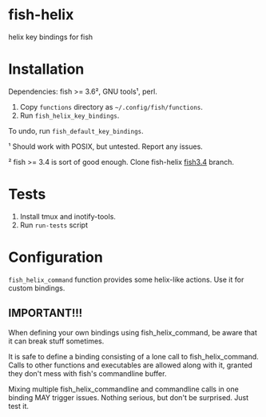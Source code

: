 # fish-helix
helix key bindings for fish

# Installation

Dependencies: fish >= 3.6², GNU tools¹, perl.

1. Copy `functions` directory as `~/.config/fish/functions`.
2. Run `fish_helix_key_bindings`.

To undo, run `fish_default_key_bindings`.

¹ Should work with POSIX, but untested. Report any issues.

² fish >= 3.4 is sort of good enough. Clone fish-helix
[fish3.4](https://github.com/sshilovsky/fish-helix/tree/fish3.4) branch.

# Tests

1. Install tmux and inotify-tools.
2. Run `run-tests` script

# Configuration

`fish_helix_command` function provides some helix-like actions. Use it for custom bindings.

## IMPORTANT!!!

When defining your own bindings using fish_helix_command, be aware that it can break
stuff sometimes.

It is safe to define a binding consisting of a lone call to fish_helix_command.
Calls to other functions and executables are allowed along with it, granted they don't mess
with fish's commandline buffer.

Mixing multiple fish_helix_commandline and commandline calls in one binding MAY trigger issues.
Nothing serious, but don't be surprised. Just test it.
